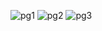 ![pg1](https://github.com/user-attachments/assets/66c7271c-877e-4ba3-a4f0-5c68ae67edc3)
![pg2](https://github.com/user-attachments/assets/97b20d7d-6416-4269-9598-ca68f75b32b3)
![pg3](https://github.com/user-attachments/assets/2041a746-2505-4f9d-b93c-f3c8793ca8d6)
